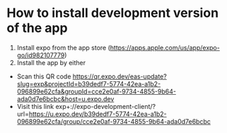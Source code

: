 # How to install development version of the app
1) Install expo from the app store (https://apps.apple.com/us/app/expo-go/id982107779)
2) Install the app by either
- Scan this QR code
https://qr.expo.dev/eas-update?slug=exp&projectId=b39dedf7-5774-42ea-a1b2-096899e62cfa&groupId=cce2e0af-9734-4855-9b64-ada0d7e6bcbc&host=u.expo.dev
- Visit this link
exp+://expo-development-client/?url=https://u.expo.dev/b39dedf7-5774-42ea-a1b2-096899e62cfa/group/cce2e0af-9734-4855-9b64-ada0d7e6bcbc